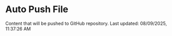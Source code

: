 # Auto Push File

Content that will be pushed to GitHub repository.
Last updated: 08/09/2025, 11:37:26 AM